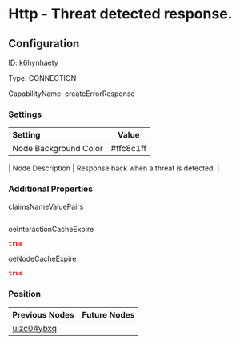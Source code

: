 # Http - Threat detected response.
## Configuration
ID:  k6hynhaety

Type: CONNECTION 

CapabilityName: createErrorResponse

### Settings
| Setting | Value  |
| :------------------------ | ---------------------------------------- |
| Node Background Color | #ffc8c1ff | 

| Node Description | Response back when a threat is detected. | 
 




### Additional Properties
claimsNameValuePairs
 ```json 

```


oeInteractionCacheExpire
 ```json 
true
```


oeNodeCacheExpire
 ```json 
true
```




### Position
| Previous Nodes | Future Nodes |
| :------------- | ------------ |
| [uizc04ybxq](./uizc04ybxq.md) |  |